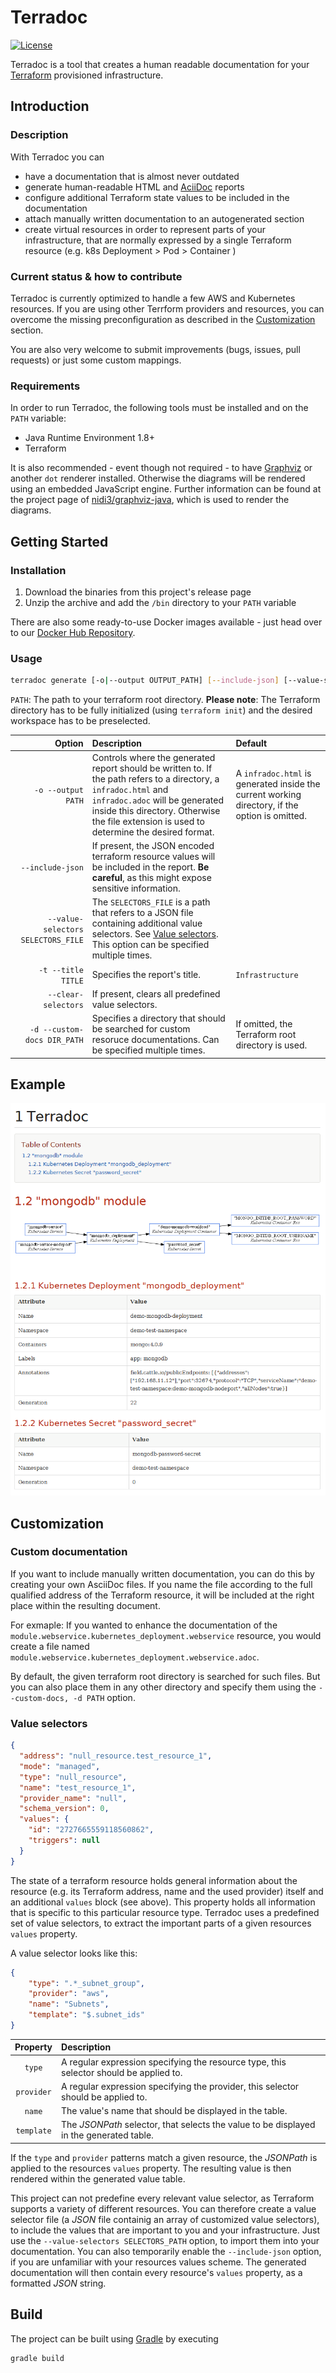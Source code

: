 # Terradoc
[![License](https://img.shields.io/badge/License-Apache%202.0-blue.svg)](https://opensource.org/licenses/Apache-2.0)

Terradoc is a tool that creates a human readable documentation for your [Terraform](https://www.terraform.io/) provisioned infrastructure.

## Introduction

### Description
With Terradoc you can
* have a documentation that is almost never outdated
* generate human-readable HTML and [AciiDoc](http://asciidoc.org/) reports
* configure additional Terraform state values to be included in the documentation
* attach manually written documentation to an autogenerated section
* create virtual resources in order to represent parts of your infrastructure, that are normally expressed by a single Terraform resource (e.g. k8s Deployment > Pod > Container )

### Current status & how to contribute
Terradoc is currently optimized to handle a few AWS and Kubernetes resources. If you are using other Terrform providers and resources, you can overcome the 
missing preconfiguration as described in the [Customization](#customization) section.

You are also very welcome to submit improvements (bugs, issues, pull requests) or just some custom mappings.

### Requirements
In order to run Terradoc, the following tools must be installed and on the ``PATH`` variable:
* Java Runtime Environment 1.8+
* Terraform

It is also recommended - event though not required - to have [Graphviz](http://www.graphviz.org/) or another ``dot`` renderer installed. Otherwise the diagrams
will be rendered using an embedded JavaScript engine. Further information can be found at the project page of
[nidi3/graphviz-java](https://github.com/nidi3/graphviz-java), which is used to render the diagrams.

## Getting Started

### Installation
1. Download the binaries from this project's release page
2. Unzip the archive and add the ``/bin`` directory to your ``PATH`` variable

There are also some ready-to-use Docker images available - just head over to our [Docker Hub Repository](https://hub.docker.com/r/lisegmbh/terradoc).

### Usage

```sh
terradoc generate [-o|--output OUTPUT_PATH] [--include-json] [--value-selectors SELECTORS_FILE] [--title|-t TITLE] PATH
```

``PATH``: The path to your terraform root directory. **Please note**: The Terraform directory has to be fully initialized (using ``terraform init``)
and the desired workspace has to be preselected.


| Option | Description | Default |
| ------:| :---------- |:--------|
| ``-o --output PATH`` | Controls where the generated report should be written to. If the path refers to a directory, a ``infradoc.html`` and ``infradoc.adoc`` will be generated inside this directory. Otherwise the file extension is used to determine the desired format. | A ``infradoc.html`` is generated inside the current working directory, if the option is omitted. |
| ``--include-json`` | If present, the JSON encoded terraform resource values will be included in the report. **Be careful**, as this might expose sensitive information. | |
| ``--value-selectors SELECTORS_FILE`` | The ``SELECTORS_FILE`` is a path that refers to a JSON file containing additional value selectors. See [Value selectors](#value-selectors). This option can be specified multiple times. | | 
| ``-t --title TITLE`` | Specifies the report's title. | ``Infrastructure`` |
| ``--clear-selectors`` | If present, clears all predefined value selectors. | |
| ``-d --custom-docs DIR_PATH`` | Specifies a directory that should be searched for custom resoruce documentations. Can be specified multiple times. | If omitted, the Terraform root directory is used. |
 
## Example
![Terradoc Preview](screenshot.png)

## Customization

### Custom documentation
If you want to include manually written documentation, you can do this by creating your own AsciiDoc files. If you name the file according to the full 
qualified address of the Terraform resource, it will be included at the right place within the resulting document.

For exmaple: If you wanted to enhance the documentation of the ``module.webservice.kubernetes_deployment.webservice`` resource, you would create a file named
``module.webservice.kubernetes_deployment.webservice.adoc``. 

By default, the given terraform root directory is searched for such files. But you can also place them in any other directory and specify them using the 
``--custom-docs, -d PATH`` option.

### Value selectors
 
```json
{
  "address": "null_resource.test_resource_1",
  "mode": "managed",
  "type": "null_resource",
  "name": "test_resource_1",
  "provider_name": "null",
  "schema_version": 0,
  "values": {
    "id": "2727665559118560862",
    "triggers": null
  }
}
```
The state of a terraform resource holds general information about the resource (e.g. its Terraform address, name and the used provider) itself and an 
additional ``values`` block (see above). This property holds all information that is specific to this particular resource type. Terradoc uses a predefined set
of value selectors, to extract the important parts of a given resources ``values`` property.

A value selector looks like this:
```json
{
    "type": ".*_subnet_group",
    "provider": "aws",
    "name": "Subnets",
    "template": "$.subnet_ids"
}
```
| Property | Description |
|:--------:|:------------|
| ``type`` | A regular expression specifying the resource type, this selector should be applied to. |
| ``provider`` | A regular expression specifying the provider, this selector should be applied to. |
| ``name`` | The value's name that should be displayed in the table. |
| ``template`` | The *JSONPath* selector, that selects the value to be displayed in the generated table. |

If the ``type`` and ``provider`` patterns match a given resource, the *JSONPath* is applied to the resources ``values`` property. The resulting value is then
rendered within the generated value table.

This project can not predefine every relevant value selector, as Terraform supports a variety of different resources. You can therefore create a value selector 
file (a *JSON* file containig an array of customized value selectors), to include the values that are important to you and your infrastructure. Just use the
``--value-selectors SELECTORS_PATH`` option, to import them into your documentation. You can also temporarily enable the ``--include-json`` option, if you are unfamiliar
with your resources values scheme. The generated documentation will then contain every resource's ``values`` property, as a formatted *JSON* string.



## Build
The project can be built using [Gradle](https://gradle.org/) by executing
```sh
gradle build
```